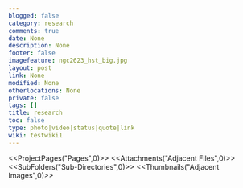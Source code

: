 ```yaml
---
blogged: false
category: research
comments: true
date: None
description: None
footer: false
imagefeature: ngc2623_hst_big.jpg
layout: post
link: None
modified: None
otherlocations: None
private: false
tags: []
title: research
toc: false
type: photo|video|status|quote|link
wiki: testwiki1
---
```

<!--summary-->



<<ProjectPages("Pages",0)>>
<<Attachments("Adjacent Files",0)>>
<<SubFolders("Sub-Directories",0)>>
<<Thumbnails("Adjacent Images",0)>>